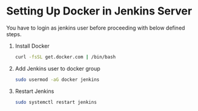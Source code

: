 # Setting Up Docker in Jenkins Server

You have to login as jenkins user before proceeding with below defined steps.

1. Install Docker

   ```sh
   curl -fsSL get.docker.com | /bin/bash
   ```

2. Add Jenkins user to docker group

   ```sh
   sudo usermod -aG docker jenkins
   ```

3. Restart Jenkins

   ```sh
   sudo systemctl restart jenkins
   ```
